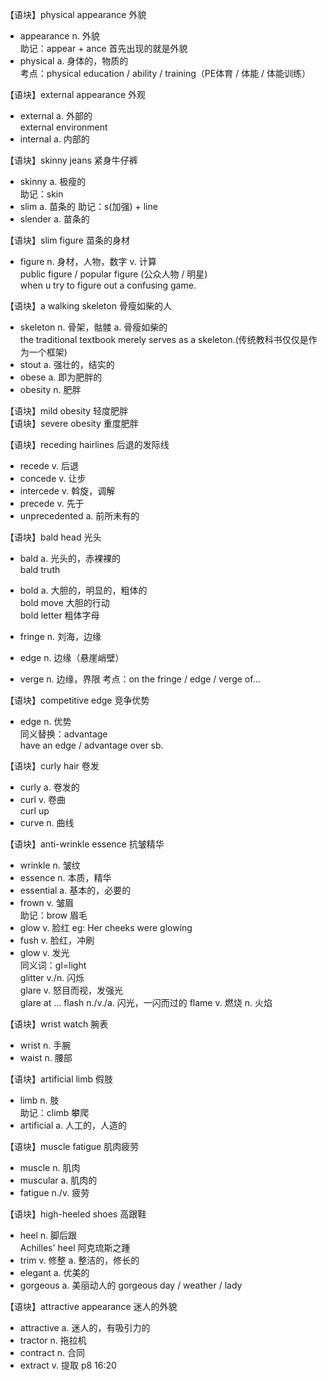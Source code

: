 【语块】physical appearance 外貌
- appearance n. 外貌  
   助记：appear + ance 首先出现的就是外貌
- physical a. 身体的，物质的  
   考点：physical education / ability / training（PE体育 / 体能 / 体能训练）

【语块】external appearance 外观
- external a. 外部的  
   external environment
- internal a. 内部的

【语块】skinny jeans 紧身牛仔裤
- skinny a. 极瘦的  
   助记：skin 
- slim a. 苗条的
   助记：s(加强) + line
- slender a. 苗条的
  
【语块】slim figure 苗条的身材
- figure n. 身材，人物，数字 v. 计算  
   public figure / popular figure (公众人物 / 明星)  
   when u try to figure out a confusing game.

【语块】a walking skeleton 骨瘦如柴的人
- skeleton n. 骨架，骷髅 a. 骨瘦如柴的  
   the traditional textbook merely serves as a skeleton.(传统教科书仅仅是作为一个框架)
- stout a. 强壮的，结实的
- obese a. 即为肥胖的
- obesity n. 肥胖

【语块】mild obesity 轻度肥胖  
【语块】severe obesity 重度肥胖

【语块】receding hairlines 后退的发际线
- recede v. 后退
- concede v. 让步
- intercede v. 斡旋，调解
- precede v. 先于
- unprecedented a. 前所未有的

【语块】bald head 光头
- bald a. 光头的，赤裸裸的  
   bald truth 
- bold a. 大胆的，明显的，粗体的  
   bold move  大胆的行动  
   bold letter 粗体字母

- fringe n. 刘海，边缘
- edge n. 边缘（悬崖峭壁）
- verge n. 边缘，界限
   考点：on the fringe / edge / verge of...
   
【语块】competitive edge 竞争优势
- edge n. 优势  
   同义替换：advantage  
   have an edge / advantage over sb.

【语块】curly hair 卷发
- curly a. 卷发的
- curl v. 卷曲  
   curl up
- curve n. 曲线

【语块】anti-wrinkle essence 抗皱精华
- wrinkle n. 皱纹
- essence n. 本质，精华
- essential a. 基本的，必要的
- frown v. 皱眉  
   助记：brow 眉毛
- glow v. 脸红
   eg: Her cheeks were glowing
- fush v. 脸红，冲刷
- glow v. 发光  
   同义词：gl=light  
   glitter v./n. 闪烁  
   glare v. 怒目而视，发强光  
   glare at ...
   flash n./v./a. 闪光，一闪而过的
   flame v. 燃烧 n. 火焰

【语块】wrist watch 腕表
- wrist n. 手腕
- waist n. 腰部

【语块】artificial limb 假肢
- limb n. 肢  
   助记：climb 攀爬
- artificial a. 人工的，人造的

【语块】muscle fatigue 肌肉疲劳
- muscle n. 肌肉
- muscular a. 肌肉的
- fatigue n./v. 疲劳

【语块】high-heeled shoes 高跟鞋
- heel n. 脚后跟  
   Achilles' heel 阿克琉斯之踵
- trim v. 修整 a. 整洁的，修长的
- elegant a. 优美的
- gorgeous a. 美丽动人的
   gorgeous day / weather / lady

【语块】attractive appearance 迷人的外貌
- attractive a. 迷人的，有吸引力的
- tractor n. 拖拉机
- contract n. 合同
- extract v. 提取
p8 16:20

